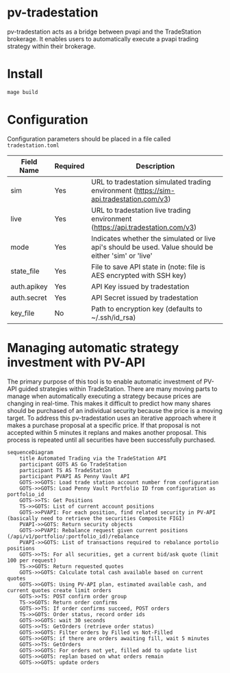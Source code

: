 # pv-tradestation

pv-tradestation acts as a bridge between pvapi and the TradeStation brokerage.
It enables users to automatically execute a pvapi trading strategy within their
brokerage.

# Install

```bash
mage build
```

# Configuration

Configuration parameters should be placed in a file called `tradestation.toml`

| Field Name  | Required | Description                                                                                          |
|-------------|----------|------------------------------------------------------------------------------------------------------|
| sim         | Yes      | URL to tradestation simulated trading environment (https://sim-api.tradestation.com/v3)              |
| live        | Yes      | URL to tradestation live trading environment (https://api.tradestation.com/v3)                       |
| mode        | Yes      | Indicates whether the simulated or live api's should be used. Value should be either 'sim' or 'live' |
| state_file  | Yes      | File to save API state in (note: file is AES encrypted with SSH key)                                 |
| auth.apikey | Yes      | API Key issued by tradestation                                                                       |
| auth.secret | Yes      | API Secret issued by tradestation                                                                    |
| key_file    | No       | Path to encryption key (defaults to ~/.ssh/id_rsa)                                                   |

# Managing automatic strategy investment with PV-API

The primary purpose of this tool is to enable automatic investment of PV-API guided strategies within TradeStation. There are many moving parts to manage
when automatically executing a strategy because prices are changing in real-time. This makes it difficult to predict how many shares should be purchased of
an individual security because the price is a moving target. To address this pv-tradestation uses an iterative approach where it makes a purchase proposal
at a specific price. If that proposal is not accepted within 5 minutes it replans and makes another proposal. This process is repeated until all securities
have been successfully purchased.

```mermaid
sequenceDiagram
    title Automated Trading via the TradeStation API
    participant GOTS AS Go TradeStation
    participant TS AS TradeStation
    participant PVAPI AS Penny Vault API
    GOTS->>GOTS: Load trade station account number from configuration
    GOTS->>GOTS: Load Penny Vault Portfolio ID from configuration as portfolio_id
    GOTS->>TS: Get Positions
    TS->>GOTS: List of current account positions
    GOTS->>PVAPI: For each position, find related security in PV-API (basically need to retrieve the securities Composite FIGI)
    PVAPI->>GOTS: Return security objects
    GOTS->>PVAPI: Rebalance request given current positions (/api/v1/portfolio/:portfolio_id)/rebalance
    PVAPI->>GOTS: List of transactions required to rebalance portolio positions
    GOTS->>TS: For all securities, get a current bid/ask quote (limit 100 per request)
    TS->>GOTS: Return requested quotes
    GOTS->>GOTS: Calculate total cash available based on current quotes
    GOTS->>GOTS: Using PV-API plan, estimated available cash, and current quotes create limit orders
    GOTS->>TS: POST confirm order group
    TS->>GOTS: Return order confirms
    GOTS->>TS: If order confirms succeed, POST orders
    TS->>GOTS: Order status, record order ids
    GOTS->>GOTS: wait 30 seconds
    GOTS->>TS: GetOrders (retrieve order status)
    GOTS->>GOTS: Filter orders by Filled vs Not-Filled
    GOTS->>GOTS: if there are orders awaiting fill, wait 5 minutes
    GOTS->>TS: GetOrders
    GOTS->>GOTS: For orders not yet, filled add to update list
    GOTS->>GOTS: replan based on what orders remain
    GOTS->>GOTS: update orders
```

